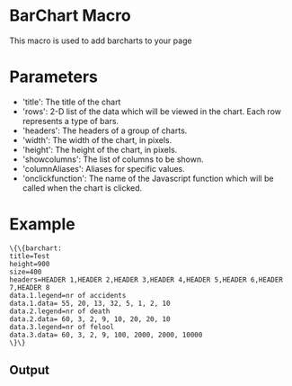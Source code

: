 BarChart Macro
==============

This macro is used to add barcharts to your page

Parameters
==========

-   'title': The title of the chart
-   'rows': 2-D list of the data which will be viewed in the chart. Each
    row represents a type of bars.
-   'headers': The headers of a group of charts.
-   'width': The width of the chart, in pixels.
-   'height': The height of the chart, in pixels.
-   'showcolumns': The list of columns to be shown.
-   'columnAliases': Aliases for specific values.
-   'onclickfunction': The name of the Javascript function which will be
    called when the chart is clicked.

Example
=======

~~~~ {.sourceCode .python}
\{\{barchart:
title=Test
height=900
size=400
headers=HEADER 1,HEADER 2,HEADER 3,HEADER 4,HEADER 5,HEADER 6,HEADER 7,HEADER 8
data.1.legend=nr of accidents
data.1.data= 55, 20, 13, 32, 5, 1, 2, 10
data.2.legend=nr of death
data.2.data= 60, 3, 2, 9, 10, 20, 20, 10
data.3.legend=nr of felool
data.3.data= 60, 3, 2, 9, 100, 2000, 2000, 10000
\}\}
~~~~

Output
------
